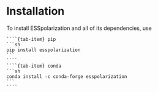 # Installation

To install ESSpolarization and all of its dependencies, use

`````{tab-set}
````{tab-item} pip
```sh
pip install esspolarization
```
````
````{tab-item} conda
```sh
conda install -c conda-forge esspolarization
```
````
`````
